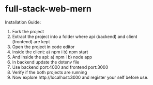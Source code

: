 # full-stack-web-mern

Installation Guide:

1. Fork the project
2. Extract the project into a folder where api (backend) and client (frontend) are kept
3. Open the project in code editor
4. Inside the client:
   a) npm i
   b) npm start
5. And inside the api:
   a) npm i
   b) node app
6. In backend update the dotenv file
7. Use backend port:4000 and frontend port:3000
8. Verify if the both projects are running
9. Now explore http://localhost:3000 and register your self before use.
